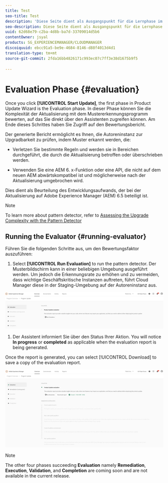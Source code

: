 ```yaml
---
title: Test
seo-title: Test
description: 'Diese Seite dient als Ausgangspunkt für die Lernphase im Produkt-Update-Assistenten. '
seo-description: Diese Seite dient als Ausgangspunkt für die Lernphase im Produkt-Update-Assistenten.
uuid: 62d68e79-c2ba-4d8b-ba7d-33709014d5b6
contentOwner: jsyal
products: SG_EXPERIENCEMANAGER/CLOUDMANAGER
discoiquuid: ebcc91a5-be9e-4684-8146-d88f4013d4d1
translation-type: tm+mt
source-git-commit: 2fda16bb4826171c993ec07c7ff3e38d1675b9f5

---
```



# Evaluation Phase {#evaluation}

Once you click **[!UICONTROL Start Update]**, the first phase in Product Update Wizard is the Evaluation phase. In dieser Phase können Sie die Komplexität der Aktualisierung mit dem Mustererkennungsprogramm bewerten, auf das Sie direkt über den Assistenten zugreifen können. Am Ende dieses Schrittes haben Sie Zugriff auf den Bewertungsbericht.

Der generierte Bericht ermöglicht es Ihnen, die Autoreninstanz zur Upgradbarkeit zu prüfen, indem Muster erkannt werden, die:

* Verletzen Sie bestimmte Regeln und werden sie in Bereichen durchgeführt, die durch die Aktualisierung betroffen oder überschrieben werden.

* Verwenden Sie eine AEM 6. x-Funktion oder eine API, die nicht auf dem neuen AEM abwärtskompatibel ist und möglicherweise nach der Aktualisierung umgebrochen wird.


Dies dient als Beurteilung des Entwicklungsaufwands, der bei der Aktualisierung auf Adobe Experience Manager (AEM) 6.5 beteiligt ist.

>[!NOTE]
>To learn more about pattern detector, refer to [Assessing the Upgrade Complexity with the Pattern Detector](https://helpx.adobe.com/experience-manager/6-4/sites/deploying/using/pattern-detector.html)

## Running the Evaluator {#running-evaluator}

Führen Sie die folgenden Schritte aus, um den Bewertungsfaktor auszuführen:

1. Select **[!UICONTROL Run Evaluation]** to run the pattern detector. Der Musterbildschirm kann in einer beliebigen Umgebung ausgeführt werden. Um jedoch die Erkennungsrate zu erhöhen und zu vermeiden, dass wichtige Geschäftskritische Instanzen auftreten, führt Cloud Manager diese in der Staging-Umgebung auf der Autoreninstanz aus.

![](assets/Run-Evaluation.png)

1. Der Assistent informiert Sie über den Status Ihrer Aktion. You will notice **In progress** or **completed** as applicable when the evaluation report is being generated.

Once the report is generated, you can select [!UICONTROL Download] to save a copy of the evaluation report.

![](assets/Evaluation-1.png)

>[!NOTE]
>The other four phases succeeding **Evaluation** namely **Remediation**, **Execution**, **Validation**, and **Completion** are coming soon and are not available in the current release.

